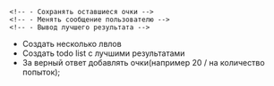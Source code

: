 <!-- - Достать все нужные html элементы для использования -->
<!-- - Проверка ввода в input(валидность) -->
<!-- - Сравнение введенного числа в input и загаданного числа программой -->
<!-- - Уменьшение очков при falsy вводе -->
<!-- - При верном ответе менять стиль background-color -->
    <!-- - Сохранять оставшиеся очки -->
    <!-- - Менять сообщение пользователю -->
    <!-- - Вывод лучшего результата -->
<!-- - Кнопка начать заного -->

- Создать несколько лвлов
- Создать todo list с лучшими результатами
- За верный ответ добавлять очки(например 20 / на количество попыток);
